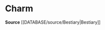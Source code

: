 ﻿---
id: '247'
name: Charm
rarity: Common
rus_type_level: null
source: '[[DATABASE/source/Bestiary|Bestiary]]'
trait:
- Charm
type: Trait

---
# Charm

**Source** [[DATABASE/source/Bestiary|Bestiary]]